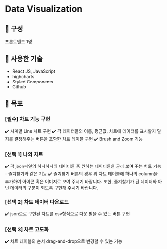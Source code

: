 # Data Visualization

## 📌 구성

프론트엔드 1명

## 📌 사용한 기술

- React JS, JavaScript
- highcharts
- Styled Components
- Github

## 📌 목표

### [필수] 차트 기능 구현

✔️ 시계열 Line 차트 구현
✔️ 각 데이터들의 이름, 평균값, 차트에 데이터를 표시할지 말지를 결정해주는 버튼을 포함한 차트 테이블 구현
✔️ Brush and Zoom 기능

### [선택 1] 나의 차트

✔️ 각 json파일의 하나하나의 데이터들 중 원하는 데이터들을 골라 보여 주는 차트 기능 - 즐겨찾기와 같은 기능
✔️ 즐겨찾기 버튼의 경우 위 차트 테이블에 하나의 column을 추가하여 아이콘 혹은 이미지로 보여 주시기 바랍니다. 또한, 즐겨찾기가 된 데이터와 아닌 데이터의 구분이 되도록 구현해 주시기 바랍니다.

### [선택 2] 차트 데이터 다운로드

✔️ json으로 구현된 차트를 csv형식으로 다운 받을 수 있는 버튼 구현

### [선택 3] 차트 고도화

✔️ 차트 테이블의 순서 drag-and-drop으로 변경할 수 있는 기능

